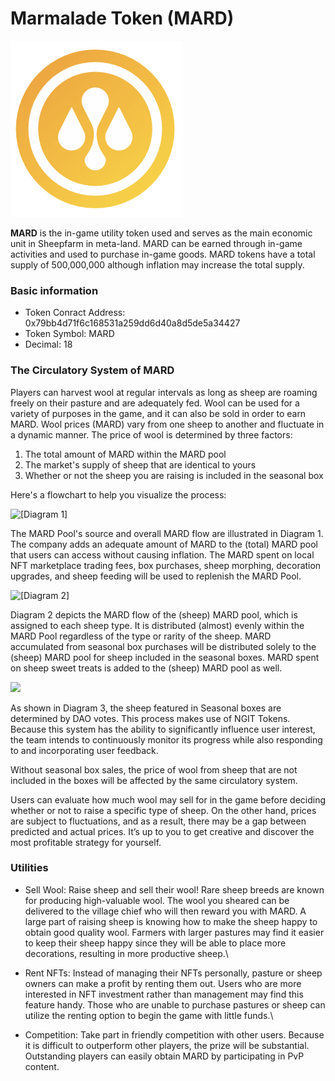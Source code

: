 # Marmalade Token (MARD)

![](<../.gitbook/assets/image (46).png>)

**MARD** is the in-game utility token used and serves as the main economic unit in Sheepfarm in meta-land. MARD can be earned through in-game activities and used to purchase in-game goods. MARD tokens have a total supply of 500,000,000 although inflation may increase the total supply.

### Basic information

* Token Conract Address: 0x79bb4d71f6c168531a259dd6d40a8d5de5a34427
* Token Symbol: MARD
* Decimal: 18

### The Circulatory System of MARD

Players can harvest wool at regular intervals as long as sheep are roaming freely on their pasture and are adequately fed. Wool can be used for a variety of purposes in the game, and it can also be sold in order to earn MARD. Wool prices (MARD) vary from one sheep to another and fluctuate in a dynamic manner. The price of wool is determined by three factors:

1. The total amount of MARD within the MARD pool
2. The market's supply of sheep that are identical to yours
3. Whether or not the sheep you are raising is included in the seasonal box

Here's a flowchart to help you visualize the process:

![\[Diagram 1\]](../.gitbook/assets/demand2\_diagram1.png)

The MARD Pool's source and overall MARD flow are illustrated in Diagram 1. The company adds an adequate amount of MARD to the (total) MARD pool that users can access without causing inflation. The MARD spent on local NFT marketplace trading fees, box purchases, sheep morphing, decoration upgrades, and sheep feeding will be used to replenish the MARD Pool.

![\[Diagram 2\]](../.gitbook/assets/demand2\_diagram2.png)

Diagram 2 depicts the MARD flow of the (sheep) MARD pool, which is assigned to each sheep type. It is distributed (almost) evenly within the MARD Pool regardless of the type or rarity of the sheep. MARD accumulated from seasonal box purchases will be distributed solely to the (sheep) MARD pool for sheep included in the seasonal boxes. MARD spent on sheep sweet treats is added to the (sheep) MARD pool as well.

![](../.gitbook/assets/demand2\_03.png)

As shown in Diagram 3, the sheep featured in Seasonal boxes are determined by DAO votes. This process makes use of NGIT Tokens. Because this system has the ability to significantly influence user interest, the team intends to continuously monitor its progress while also responding to and incorporating user feedback.&#x20;



Without seasonal box sales, the price of wool from sheep that are not included in the boxes will be affected by the same circulatory system.



Users can evaluate how much wool may sell for in the game before deciding whether or not to raise a specific type of sheep. On the other hand, prices are subject to fluctuations, and as a result, there may be a gap between predicted and actual prices. It’s up to you to get creative and discover the most profitable strategy for yourself.



### Utilities

* Sell Wool: Raise sheep and sell their wool! Rare sheep breeds are known for producing high-valuable wool. The wool you sheared can be delivered to the village chief who will then reward you with MARD. A large part of raising sheep is knowing how to make the sheep happy to obtain good quality wool. Farmers with larger pastures may find it easier to keep their sheep happy since they will be able to place more decorations, resulting in more productive sheep.\

* Rent NFTs: Instead of managing their NFTs personally, pasture or sheep owners can make a profit by renting them out. Users who are more interested in NFT investment rather than management may find this feature handy. Those who are unable to purchase pastures or sheep can utilize the renting option to begin the game with little funds.\

* Competition: Take part in friendly competition with other users. Because it is difficult to outperform other players, the prize will be substantial. Outstanding players can easily obtain MARD by participating in PvP content.

